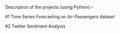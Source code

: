 Description of the projects (using Python):- 

#1 Time Series Forecasting on Air-Passengers dataset  

#2 Twitter Sentiment Analysis


